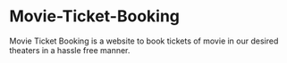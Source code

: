 # Movie-Ticket-Booking
Movie Ticket Booking is a website to book tickets of movie in our desired theaters in a hassle free manner.
